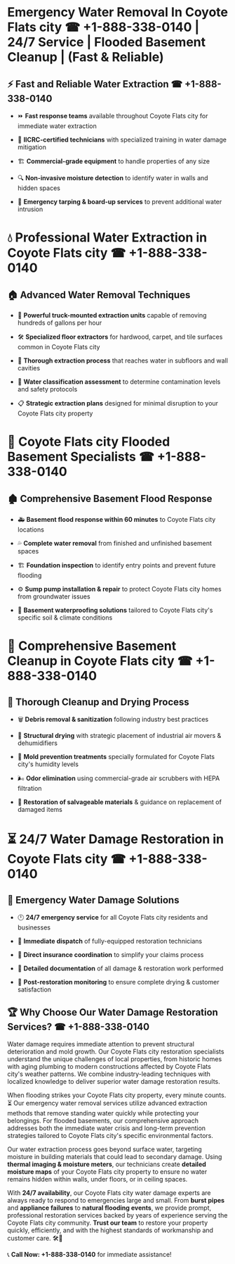 # Emergency Water Removal In Coyote Flats city ☎ +1-888-338-0140 | 24/7 Service | Flooded Basement Cleanup | (Fast & Reliable)  

## ⚡ Fast and Reliable Water Extraction ☎ +1-888-338-0140  
- ⏩ **Fast response teams** available throughout Coyote Flats city for immediate water extraction  
- 🏅 **IICRC-certified technicians** with specialized training in water damage mitigation  
- 🏗️ **Commercial-grade equipment** to handle properties of any size  
- 🔍 **Non-invasive moisture detection** to identify water in walls and hidden spaces  
- 🛑 **Emergency tarping & board-up services** to prevent additional water intrusion  

# 💧 Professional Water Extraction in Coyote Flats city ☎ +1-888-338-0140  

## 🏠 Advanced Water Removal Techniques  
- 🚛 **Powerful truck-mounted extraction units** capable of removing hundreds of gallons per hour  
- 🛠️ **Specialized floor extractors** for hardwood, carpet, and tile surfaces common in Coyote Flats city  
- 📏 **Thorough extraction process** that reaches water in subfloors and wall cavities  
- 🧪 **Water classification assessment** to determine contamination levels and safety protocols  
- 📋 **Strategic extraction plans** designed for minimal disruption to your Coyote Flats city property  

# 🌊 Coyote Flats city Flooded Basement Specialists ☎ +1-888-338-0140  

## 🏚️ Comprehensive Basement Flood Response  
- 🚑 **Basement flood response within 60 minutes** to Coyote Flats city locations  
- 💦 **Complete water removal** from finished and unfinished basement spaces  
- 🏗️ **Foundation inspection** to identify entry points and prevent future flooding  
- ⚙️ **Sump pump installation & repair** to protect Coyote Flats city homes from groundwater issues  
- 🌱 **Basement waterproofing solutions** tailored to Coyote Flats city's specific soil & climate conditions  

# 🧹 Comprehensive Basement Cleanup in Coyote Flats city ☎ +1-888-338-0140  

## 🔄 Thorough Cleanup and Drying Process  
- 🗑️ **Debris removal & sanitization** following industry best practices  
- 💨 **Structural drying** with strategic placement of industrial air movers & dehumidifiers  
- 🦠 **Mold prevention treatments** specially formulated for Coyote Flats city's humidity levels  
- 🌬️ **Odor elimination** using commercial-grade air scrubbers with HEPA filtration  
- 🔧 **Restoration of salvageable materials** & guidance on replacement of damaged items  

# ⏳ 24/7 Water Damage Restoration in Coyote Flats city ☎ +1-888-338-0140  

## 🚀 Emergency Water Damage Solutions  
- 🕛 **24/7 emergency service** for all Coyote Flats city residents and businesses  
- 🚒 **Immediate dispatch** of fully-equipped restoration technicians  
- 🏦 **Direct insurance coordination** to simplify your claims process  
- 📜 **Detailed documentation** of all damage & restoration work performed  
- 🔎 **Post-restoration monitoring** to ensure complete drying & customer satisfaction  

## 🏆 Why Choose Our Water Damage Restoration Services? ☎ +1-888-338-0140  
Water damage requires immediate attention to prevent structural deterioration and mold growth. Our Coyote Flats city restoration specialists understand the unique challenges of local properties, from historic homes with aging plumbing to modern constructions affected by Coyote Flats city's weather patterns. We combine industry-leading techniques with localized knowledge to deliver superior water damage restoration results.  

When flooding strikes your Coyote Flats city property, every minute counts. ⏳ Our emergency water removal services utilize advanced extraction methods that remove standing water quickly while protecting your belongings. For flooded basements, our comprehensive approach addresses both the immediate water crisis and long-term prevention strategies tailored to Coyote Flats city's specific environmental factors.  

Our water extraction process goes beyond surface water, targeting moisture in building materials that could lead to secondary damage. Using **thermal imaging & moisture meters**, our technicians create **detailed moisture maps** of your Coyote Flats city property to ensure no water remains hidden within walls, under floors, or in ceiling spaces.  

With **24/7 availability**, our Coyote Flats city water damage experts are always ready to respond to emergencies large and small. From **burst pipes** and **appliance failures** to **natural flooding events**, we provide prompt, professional restoration services backed by years of experience serving the Coyote Flats city community. **Trust our team** to restore your property quickly, efficiently, and with the highest standards of workmanship and customer care. 🛠️💪  

📞 **Call Now: +1-888-338-0140** for immediate assistance!